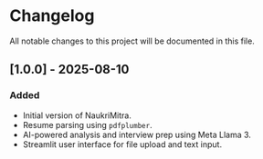 # Changelog

All notable changes to this project will be documented in this file.

## [1.0.0] - 2025-08-10

### Added
- Initial version of NaukriMitra.
- Resume parsing using `pdfplumber`.
- AI-powered analysis and interview prep using Meta Llama 3.
- Streamlit user interface for file upload and text input.